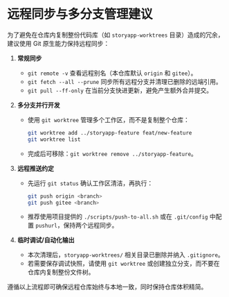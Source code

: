 # 远程同步与多分支管理建议

为了避免在仓库内复制整份代码库（如 `storyapp-worktrees` 目录）造成的冗余，建议使用 Git 原生能力保持远程同步：

1. **常规同步**
   - `git remote -v` 查看远程别名（本仓库默认 `origin` 和 `gitee`）。
   - `git fetch --all --prune` 同步所有远程分支并清理已删除的远端引用。
   - `git pull --ff-only` 在当前分支快进更新，避免产生额外合并提交。

2. **多分支并行开发**
   - 使用 `git worktree` 管理多个工作区，而不是复制整个仓库：
     ```bash
     git worktree add ../storyapp-feature feat/new-feature
     git worktree list
     ```
   - 完成后可移除：`git worktree remove ../storyapp-feature`。

3. **远程推送约定**
   - 先运行 `git status` 确认工作区清洁，再执行：
     ```bash
     git push origin <branch>
     git push gitee <branch>
     ```
   - 推荐使用项目提供的 `./scripts/push-to-all.sh` 或在 `.git/config` 中配置 `pushurl`，保持两个远程同步。

4. **临时调试/自动化输出**
   - 本次清理后，`storyapp-worktrees/` 相关目录已删除并纳入 `.gitignore`。
   - 若需要保存调试快照，请使用 `git worktree` 或创建独立分支，而不要在仓库内复制整份文件树。

遵循以上流程即可确保远程仓库始终与本地一致，同时保持仓库体积精简。
